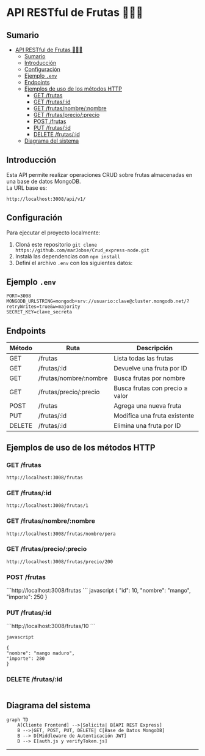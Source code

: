 # API RESTful de Frutas 🍎🍌🍍

## Sumario

- [API RESTful de Frutas 🍎🍌🍍](#api-restful-de-frutas-)
  - [Sumario](#sumario)
  - [Introducción](#introducción)
  - [Configuración](#configuración)
  - [Ejemplo `.env`](#ejemplo-env)
  - [Endpoints](#endpoints)
  - [Ejemplos de uso de los métodos HTTP](#ejemplos-de-uso-de-los-métodos-http)
    - [GET /frutas](#get-frutas)
    - [GET /frutas/:id](#get-frutasid)
    - [GET /frutas/nombre/:nombre](#get-frutasnombrenombre)
    - [GET /frutas/precio/:precio](#get-frutasprecioprecio)
    - [POST /frutas](#post-frutas)
    - [PUT /frutas/:id](#put-frutasid)
    - [DELETE /frutas/:id](#delete-frutasid)
  - [Diagrama del sistema](#diagrama-del-sistema)

## Introducción

Esta API permite realizar operaciones CRUD sobre frutas almacenadas en una base de datos MongoDB.  
La URL base es:

```
http://localhost:3008/api/v1/
```

## Configuración

Para ejecutar el proyecto localmente:

1. Cloná este repositorio `git clone https://github.com/marJobse/Crud_express-node.git`
2. Instalá las dependencias con `npm install`
3. Definí el archivo `.env` con los siguientes datos:

## Ejemplo `.env`

```env
PORT=3008
MONGODB_URLSTRING=mongodb+srv://usuario:clave@cluster.mongodb.net/?retryWrites=true&w=majority
SECRET_KEY=clave_secreta
```

## Endpoints

| Método | Ruta                   | Descripción                     |
| ------ | ---------------------- | ------------------------------- |
| GET    | /frutas                | Lista todas las frutas          |
| GET    | /frutas/:id            | Devuelve una fruta por ID       |
| GET    | /frutas/nombre/:nombre | Busca frutas por nombre         |
| GET    | /frutas/precio/:precio | Busca frutas con precio ≥ valor |
| POST   | /frutas                | Agrega una nueva fruta          |
| PUT    | /frutas/:id            | Modifica una fruta existente    |
| DELETE | /frutas/:id            | Elimina una fruta por ID        |

## Ejemplos de uso de los métodos HTTP

### GET /frutas

```
http://localhost:3008/frutas
```

### GET /frutas/:id

```
http://localhost:3008/frutas/1
```

### GET /frutas/nombre/:nombre

```
http://localhost:3008/frutas/nombre/pera
```

### GET /frutas/precio/:precio

```
http://localhost:3008/frutas/precio/200
```

### POST /frutas

´´´http://localhost:3008/frutas
´´´
javascript
{
"id": 10,
"nombre": "mango",
"importe": 250
}

### PUT /frutas/:id

´´´http://localhost:3008/frutas/10
´´´

    javascript

    {
    "nombre": "mango maduro",
    "importe": 280
    }

### DELETE /frutas/:id

```http://localhost:3008/frutas/10

```

## Diagrama del sistema

```mermaid
graph TD
    A[Cliente Frontend] -->|Solicita| B[API REST Express]
    B -->|GET, POST, PUT, DELETE| C[Base de Datos MongoDB]
    B --> D[Middleware de Autenticación JWT]
    D --> E[auth.js y verifyToken.js]
```

---

